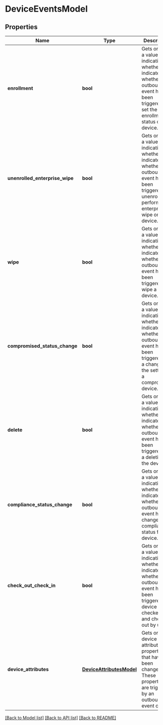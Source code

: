 # DeviceEventsModel

## Properties
Name | Type | Description | Notes
------------ | ------------- | ------------- | -------------
**enrollment** | **bool** | Gets or sets a value indicating whether indicates whether an outbound event has been triggered to set the enrollment status of a device. | [optional] 
**unenrolled_enterprise_wipe** | **bool** | Gets or sets a value indicating whether indicates whether an outbound event has been triggered to unenroll and perform an enterprise wipe on a device. | [optional] 
**wipe** | **bool** | Gets or sets a value indicating whether indicates whether an outbound event has been triggered to wipe a device. | [optional] 
**compromised_status_change** | **bool** | Gets or sets a value indicating whether indicates whether an outbound event has been triggered for a change in the setting of a compromised device. | [optional] 
**delete** | **bool** | Gets or sets a value indicating whether indicates whether an outbound event has been triggered for a deletion of the device. | [optional] 
**compliance_status_change** | **bool** | Gets or sets a value indicating whether indicates whether an outbound event has changed the compliance status for a device. | [optional] 
**check_out_check_in** | **bool** | Gets or sets a value indicating whether indicates whether an outbound event has been triggered for device checked in and checked out by user. | [optional] 
**device_attributes** | [**DeviceAttributesModel**](DeviceAttributesModel.md) | Gets or sets device attribute properties that have been changed. These properties are triggered by an outbound event call. | [optional] 

[[Back to Model list]](../README.md#documentation-for-models) [[Back to API list]](../README.md#documentation-for-api-endpoints) [[Back to README]](../README.md)


